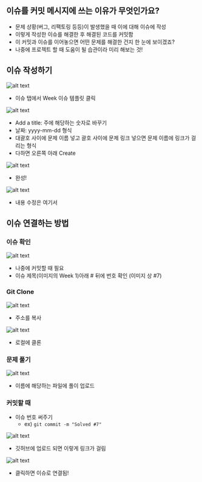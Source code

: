 ## 이슈를 커밋 메시지에 쓰는 이유가 무엇인가요?

- 문제 상황(버그, 리팩토링 등등)이 발생했을 때 이에 대해 이슈에 작성
- 이렇게 작성한 이슈를 해결한 후 해결된 코드를 커밋함
- 이 커밋과 이슈를 이어놓으면 어떤 문제를 해결한 건지 한 눈에 보이겠죠?
- 나중에 프로젝트 할 때 도움이 될 습관이라 미리 해보는 것!

## 이슈 작성하기

![alt text](image-6.png)

- 이슈 탭에서 Week 이슈 템플릿 클릭

![alt text](image-7.png)

- Add a title: 주에 해당하는 숫자로 바꾸기
- 날짜: yyyy-mm-dd 형식
- 대괄호 사이에 문제 이름 넣고 괄호 사이에 문제 링크 넣으면 문제 이름에 링크가 걸리는 형식
- 다하면 오른쪽 아래 Create

![alt text](image-8.png)

- 완성!

![alt text](image-9.png)

- 내용 수정은 여기서


## 이슈 연결하는 방법

### 이슈 확인

![alt text](image-3.png)

- 나중에 커밋할 때 필요
- 이슈 제목(이미지의 Week 1)아래 # 뒤에 번호 확인 (이미지 상 #7)

### Git Clone

![alt text](image.png)

- 주소를 복사

![alt text](image-1.png)

- 로컬에 클론

### 문제 풀기

![alt text](image-2.png)

- 이름에 해당하는 파일에 풀이 업로드

### 커밋할 때

- 이슈 번호 써주기
  - ex) `git commit -m "Solved #7"`

![alt text](image-4.png)

- 깃허브에 업로드 되면 이렇게 링크가 걸림

![alt text](image-5.png)

- 클릭하면 이슈로 연결됨!
